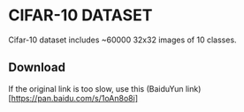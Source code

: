 # CIFAR-10 DATASET
Cifar-10 dataset includes ~60000 32x32 images of 10 classes. 

## Download

If the original link is too slow, use this (BaiduYun link)[https://pan.baidu.com/s/1oAn8o8i]